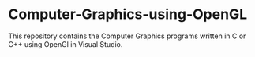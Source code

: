# Computer-Graphics-using-OpenGL
This repository contains the Computer Graphics programs written in C or C++ using OpenGl in Visual Studio.
